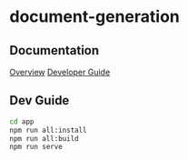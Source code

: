 # document-generation

## Documentation
[Overview](./docs/overview.md)
[Developer Guide](./docs/developer-guide.md)

## Dev Guide

``` sh
cd app
npm run all:install
npm run all:build
npm run serve
```
